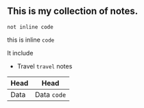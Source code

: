 ## This is my collection of notes.

```
not inline code
```

this is inline `code`

It include
- Travel `travel` notes

| Head | Head |
| --- | --- |
| Data | Data `code` |